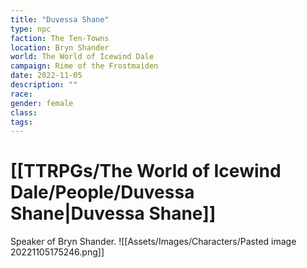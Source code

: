 ```yaml
---
title: "Duvessa Shane"
type: npc
faction: The Ten-Towns
location: Bryn Shander
world: The World of Icewind Dale
campaign: Rime of the Frostmaiden
date: 2022-11-05
description: ""
race: 
gender: female
class: 
tags: 
---
```

# [[TTRPGs/The World of Icewind Dale/People/Duvessa Shane|Duvessa Shane]]

Speaker of Bryn Shander.
![[Assets/Images/Characters/Pasted image 20221105175246.png]]